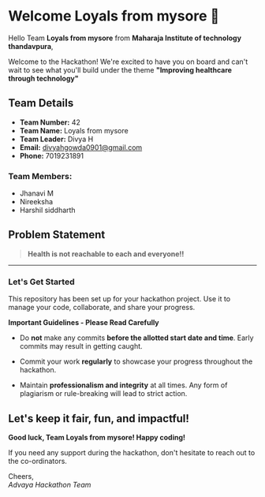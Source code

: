 # Welcome Loyals from mysore 👋

Hello Team **Loyals from mysore** from **Maharaja Institute of technology thandavpura**,

Welcome to the Hackathon! We're excited to have you on board and can't wait to see what you'll build under the theme **"Improving healthcare through technology"** 

## Team Details

- **Team Number:** 42  
- **Team Name:** Loyals from mysore
- **Team Leader:** Divya H  
- **Email:** divyahgowda0901@gmail.com  
- **Phone:** 7019231891  

### Team Members:
- Jhanavi M 
- Nireeksha 
- Harshil siddharth 

## Problem Statement

> **Health is not reachable to each and everyone!!**

---

### Let's Get Started 

This repository has been set up for your hackathon project. Use it to manage your code, collaborate, and share your progress.

**Important Guidelines - Please Read Carefully**

- Do **not** make any commits **before the allotted start date and time**. Early commits may result in getting caught.
- Commit your work **regularly** to showcase your progress throughout the hackathon.

- Maintain **professionalism and integrity** at all times. Any form of plagiarism or rule-breaking will lead to strict action.

Let's keep it fair, fun, and impactful! 
---

**Good luck, Team Loyals from mysore! Happy coding!**

If you need any support during the hackathon, don't hesitate to reach out to the co-ordinators.

Cheers,  
_Advaya Hackathon Team_